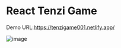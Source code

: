 # React Tenzi Game

Demo URL:https://tenzigame001.netlify.app/

![image](https://user-images.githubusercontent.com/72608044/203747459-611025c8-3bf7-40a7-8c71-149756b0020e.png)



